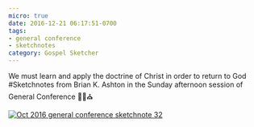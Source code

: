 ```yaml
---
micro: true
date: 2016-12-21 06:17:51-0700
tags:
- general conference
- sketchnotes
category: Gospel Sketcher
---
```


We must learn and apply the doctrine of Christ in order to return to God
#Sketchnotes from Brian K. Ashton in the Sunday afternoon session of General Conference ✍🏼⛪️

[![Oct 2016 general conference sketchnote 32](http://www.gospelsketcher.org/uploads/2018/353f027c37.jpg)](http://www.gospelsketcher.org/uploads/2018/353f027c37.jpg)